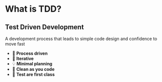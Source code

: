 # What is TDD?


<v-clicks>

## Test Driven Development

</v-clicks>

<v-clicks>

A development process that leads to simple code design and confidence to move fast

</v-clicks>

<v-clicks>

- 🤹 **Process driven**
- 🔄 **Iterative**
- 💡 **Minimal planning**
- 🧼 **Clean as you code**
- 🧪 **Test are first class**

</v-clicks>

<!--
- a simple process any engineer can follow
- small steps to achieve simple design
- let the solution reveal itself
- encourages high quality clean codebase
- treat the tests as first class citizen
-->
